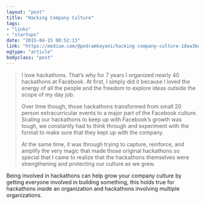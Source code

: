 ```yaml
---
layout: "post"
title: "Hacking Company Culture"
tags: 
- "links"
- "startups"
date: "2015-04-15 08:52:13"
link: "https://medium.com/@pedramkeyani/hacking-company-culture-1daa3be1d769"
ogtype: "article"
bodyclass: "post"
---
```


> I love hackathons. That’s why for 7 years I organized nearly 40 hackathons at Facebook. At first, I simply did it because I loved the energy of all the people and the freedom to explore ideas outside the scope of my day job.
>
> Over time though, those hackathons transformed from small 20 person extracurricular events to a major part of the Facebook culture. Scaling our hackathons to keep up with Facebook’s growth was tough, we constantly had to think through and experiment with the format to make sure that they kept up with the company.
> 
> At the same time, it was through trying to capture, reinforce, and amplify the very magic that made those original hackathons so special that I came to realize that the hackathons themselves were strengthening and protecting our culture as we grew.

Being involved in hackathons can help grow your company culture by getting everyone involved in building something, this holds true for hackathons inside an organization and hackathons involving multiple organizations.
